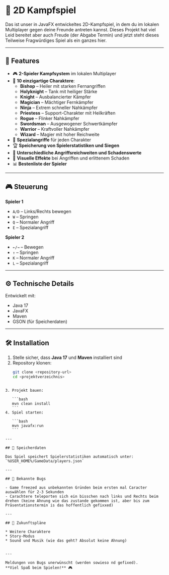 # 🥋 2D Kampfspiel

Das ist unser in JavaFX entwickeltes 2D-Kampfspiel, in dem du im lokalen Multiplayer gegen deine Freunde antreten kannst. Dieses Projekt hat viel Leid bereitet aber auch Freude (der Abgabe Termin) und jetzt steht dieses Teilweise Fragwürdiges Spiel als ein ganzes hier.

---

## 🚀 Features

- 🎮 **2-Spieler Kampfsystem** im lokalen Multiplayer  
- 👥 **10 einzigartige Charaktere**:
  - **Bishop** – Heiler mit starken Fernangriffen  
  - **Holyknight** – Tank mit heiliger Stärke  
  - **Knight** – Ausbalancierter Kämpfer  
  - **Magician** – Mächtiger Fernkämpfer  
  - **Ninja** – Extrem schneller Nahkämpfer  
  - **Priestess** – Support-Charakter mit Heilkräften  
  - **Rogue** – Flinker Nahkämpfer  
  - **Swordsman** – Ausgewogener Schwertkämpfer  
  - **Warrior** – Kraftvoller Nahkämpfer  
  - **Wizard** – Magier mit hoher Reichweite  
- 💫 **Spezialangriffe** für jeden Charakter  
- 🏆 **Speicherung von Spielerstatistiken und Siegen**  
- 🎯 **Unterschiedliche Angriffsreichweiten und Schadenswerte**  
- 🎨 **Visuelle Effekte** bei Angriffen und erlittenem Schaden  
- 📊 **Bestenliste der Spieler**

---

## 🎮 Steuerung

**Spieler 1**  
- `A/D` – Links/Rechts bewegen  
- `W` – Springen  
- `Q` – Normaler Angriff  
- `E` – Spezialangriff  

**Spieler 2**  
- `←/→` – Bewegen  
- `↑` – Springen  
- `K` – Normaler Angriff  
- `L` – Spezialangriff  

---

## ⚙️ Technische Details

Entwickelt mit:

- Java 17  
- JavaFX  
- Maven  
- GSON (für Speicherdaten)

---

## 🛠️ Installation

1. Stelle sicher, dass **Java 17** und **Maven** installiert sind  
2. Repository klonen:  
   ```bash
   git clone <repository-url>
   cd <projektverzeichnis>
````

3. Projekt bauen:

   ```bash
   mvn clean install
   ```
4. Spiel starten:

   ```bash
   mvn javafx:run
   ```

---

## 💾 Speicherdaten

Das Spiel speichert Spielerstatistiken automatisch unter:
`%USER_HOME%/GameData/players.json`

---

## 🐞 Bekannte Bugs

- Game freezed aus unbekannten Gründen beim ersten mal Caracter auswählen für 2-3 Sekunden
- Carachtere teleporten sich ein bisschen nach links und Rechts beim drehen (keine Ahnung wie das zustande gekommen ist, aber bis zum Präsentationstermin is das hoffentlich gefixxed)

---

## 🔮 Zukunftspläne

* Weitere Charaktere
* Story-Modus
* Sound und Musik (wie das geht? Absolut keine Ahnung)


---

Meldungen von Bugs unerwünscht (werden sowieso nd gefixed).
**Viel Spaß beim Spielen!** 🎮


